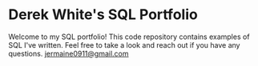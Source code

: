 # Derek White's SQL Portfolio
Welcome to my SQL portfolio! This code repository contains examples of SQL I've written. Feel free to take a look and reach out if you have any questions. jermaine0911@gmail.com
